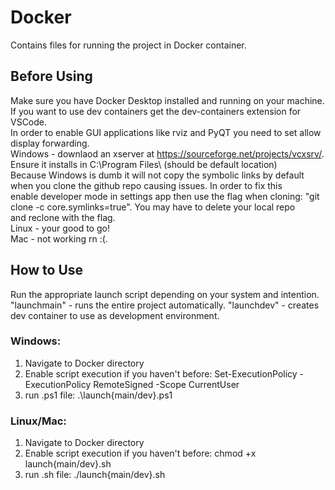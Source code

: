 # Docker
Contains files for running the project in Docker container.

## Before Using
Make sure you have Docker Desktop installed and running on your machine. If you want to use dev containers get the dev-containers
extension for VSCode.  
In order to enable GUI applications like rviz and PyQT you need to set allow display forwarding.  
Windows - downlaod an xserver at https://sourceforge.net/projects/vcxsrv/. Ensure it installs in C:\Program Files\ (should be default location)  
Because Windows is dumb it will not copy the symbolic links by default when you clone the github repo causing issues. In order to fix this   
enable developer mode in settings app then use the flag when cloning: "git clone -c core.symlinks=true". You may have to delete your local repo   
and reclone with the flag.  
Linux - your good to go!  
Mac - not working rn :(.  

## How to Use
Run the appropriate launch script depending on your system and intention. 
"launchmain" - runs the entire project automatically.
"launchdev" - creates dev container to use as development environment.

### Windows:
1. Navigate to Docker directory
2. Enable script execution if you haven't before: Set-ExecutionPolicy -ExecutionPolicy RemoteSigned -Scope CurrentUser
3. run .ps1 file: .\launch{main/dev}.ps1

### Linux/Mac:
1. Navigate to Docker directory
2. Enable script execution if you haven't before: chmod +x launch{main/dev}.sh
3. run .sh file: ./launch{main/dev}.sh
